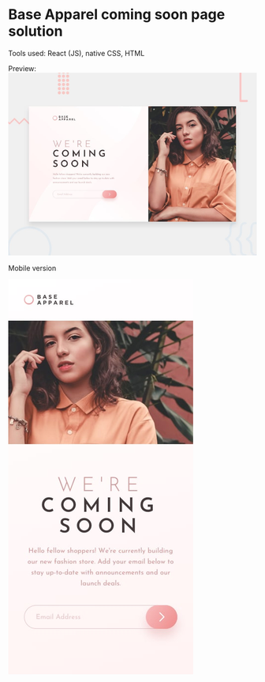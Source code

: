 #  Base Apparel coming soon page solution
Tools used: React (JS), native CSS, HTML


Preview:
![Base Apparel coming soon page challenge on Frontend Mentor](./src/images/desktop-preview.jpg)


Mobile version

![mobile version](./src/images/mobile-design.jpg)